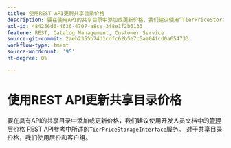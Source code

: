 ```yaml
---
title: 使用REST API更新共享目录价格
description: 要在使用API的共享目录中添加或更新价格，我们建议使用“TierPriceStorageInterface”服务，如开发人员文档的[管理层价格](https://developer.adobe.com/commerce/webapi/rest/modules/catalog/catalog-pricing/#manage-tier-prices) REST API参考中所述。 对于共享目录价格，我们使用层价和客户组。
exl-id: 484256d6-4636-4707-a8ce-3f8e1f2b6133
feature: REST, Catalog Management, Customer Service
source-git-commit: 2aeb2355b74d1cdfc62b5e7c5aa04fcd0a654733
workflow-type: tm+mt
source-wordcount: '95'
ht-degree: 0%

---
```


# 使用REST API更新共享目录价格

要在具有API的共享目录中添加或更新价格，我们建议使用开发人员文档中的[管理层价格](https://developer.adobe.com/commerce/webapi/rest/modules/catalog/catalog-pricing/#manage-tier-prices) REST API参考中所述的`TierPriceStorageInterface`服务。 对于共享目录价格，我们使用层价和客户组。
